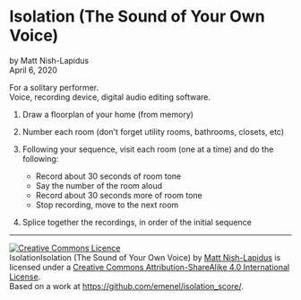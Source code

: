 # Isolation (The Sound of Your Own Voice)
by Matt Nish-Lapidus  
April 6, 2020

For a solitary performer.  
Voice, recording device, digital audio editing software.

1. Draw a floorplan of your home (from memory)

2. Number each room (don't forget utility rooms, bathrooms, closets, etc)

3. Following your sequence, visit each room (one at a time) and do the following:
    - Record about 30 seconds of room tone
    - Say the number of the room aloud
    - Record about 30 seconds more of room tone
    - Stop recording, move to the next room

4. Splice together the recordings, in order of the initial sequence

---

<a rel="license" href="http://creativecommons.org/licenses/by-sa/4.0/"><img alt="Creative Commons Licence" style="border-width:0" src="https://i.creativecommons.org/l/by-sa/4.0/88x31.png" /></a><br /><span xmlns:dct="http://purl.org/dc/terms/" href="http://purl.org/dc/dcmitype/Text" property="dct:title" rel="dct:type">IsolationIsolation (The Sound of Your Own Voice)</span> by <a xmlns:cc="http://creativecommons.org/ns#" href="http://www.emenel.ca" property="cc:attributionName" rel="cc:attributionURL">Matt Nish-Lapidus</a> is licensed under a <a rel="license" href="http://creativecommons.org/licenses/by-sa/4.0/">Creative Commons Attribution-ShareAlike 4.0 International License</a>.<br />Based on a work at <a xmlns:dct="http://purl.org/dc/terms/" href="https://github.com/emenel/isolation_score/" rel="dct:source">https://github.com/emenel/isolation_score/</a>.
